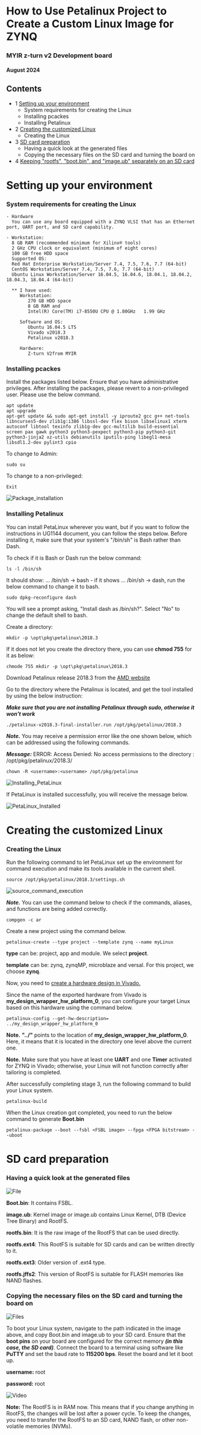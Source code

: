 # How to Use Petalinux Project to Create a Custom Linux Image for ZYNQ

### MYIR z-turn v2 Development board
#### August 2024

## Contents

- 1 [Setting up your environment](#Setting-up-your-environment)
    - System requirements for creating the Linux 
    - Installing pcackes
    - Installing Petalinux
- 2 [Creating the customized Linux](#Creating-the-customized-Linux)
    - Creating the Linux
- 3 [SD card preparation](#SD-card-preparation)
    - Having a quick look at the generated files
    - Copying the necessary files on the SD card and turning the board on
- 4 [Keeping "rootfs", "boot.bin", and "image.ub" separately on an SD card](https://github.com/Saeed1362/ZYNQ-Linux/blob/main/Separate_rootfs.md)


# Setting up your environment
### System requirements for creating the Linux
    - Hardware
      You can use any board equipped with a ZYNQ VLSI that has an Ethernet port, UART port, and SD card capability.

    - Workstation:
      8 GB RAM (recommended minimum for Xilinx® tools)
      2 GHz CPU clock or equivalent (minimum of eight cores)
      100 GB free HDD space
      Supported OS:
      Red Hat Enterprise Workstation/Server 7.4, 7.5, 7.6, 7.7 (64-bit)
      CentOS Workstation/Server 7.4, 7.5, 7.6, 7.7 (64-bit)
      Ubuntu Linux Workstation/Server 16.04.5, 16.04.6, 18.04.1, 18.04.2, 18.04.3, 18.04.4 (64-bit)

      ** I have used:
         Workstation:
            270 GB HDD space
            8 GB RAM and
            Intel(R) Core(TM) i7-8550U CPU @ 1.80GHz   1.99 GHz

         Software and OS:
            Ubuntu 16.04.5 LTS
            Vivado v2018.3
            Petalinux v2018.3

         Hardware:
            Z-turn V2from MYIR

### Installing pcackes

Install the packages listed below. Ensure that you have administrative privileges. After installing the packages, please revert to a non-privileged user. Please use the below command.

```    
apt update
apt upgrade
apt-get update && sudo apt-get install -y iproute2 gcc g++ net-tools libncurses5-dev zlib1g:i386 libssl-dev flex bison libselinux1 xterm autoconf libtool texinfo zlib1g-dev gcc-multilib build-essential screen pax gawk python3 python3-pexpect python3-pip python3-git python3-jinja2 xz-utils debianutils iputils-ping libegl1-mesa libsdl1.2-dev pylint3 cpio
```

To change to Admin:           
```
sudo su
```
To change to a non-privileged:     
```
Exit
```
![Package_installation](https://github.com/Saeed1362/ZYNQ7000_Linux/blob/main/images/packages.jpg)

### Installing Petalinux

You can install PetaLinux wherever you want, but if you want to follow the instructions in UG1144 document, you can follow the steps below. Before installing it, make sure that your system's "/bin/sh" is Bash rather than Dash.

To check if it is Bash or Dash run the below command:
```
ls -l /bin/sh
```
            
It should show: ... /bin/sh -> bash - if it shows ... /bin/sh -> dash, run the below command to change it to bash.
```
sudo dpkg-reconfigure dash
```
You will see a prompt asking, "Install dash as /bin/sh?". Select "No" to change the default shell to bash.

Create a directory:
```
mkdir -p \opt\pkg\petalinux\2018.3
```

If it does not let you create the directory there, you can use **chmod 755** for it as below:
```
chmode 755 mkdir -p \opt\pkg\petalinux\2018.3
```

Download Petalinux release 2018.3 from the [AMD website](https://www.xilinx.com/member/forms/download/xef.html?filename=petalinux-v2018.3-final-installer.run)

Go to the directory where the Petalinux is located, and get the tool installed by using the below instruction:

***Make sure that you are not installing Petalinux through sudo, otherwise it won't work***

```
./petalinux-v2018.3-final-installer.run /opt/pkg/petalinux/2018.3
```
***Note.*** You may receive a permission error like the one shown below, which can be addressed using the following commands.

***Message:*** ERROR: Access Denied: No access permissions to the directory : /opt/pkg/petalinux/2018.3/

```
chown -R <username>:<username> /opt/pkg/petalinux
```
![Installing_PetaLinux](https://github.com/Saeed1362/ZYNQ7000_Linux/blob/main/images/installing.jpg)



If PetaLinux is installed successfully, you will receive the message below.

![PetaLinux_Installed](https://github.com/Saeed1362/ZYNQ7000_Linux/blob/main/images/installed.jpg)
         
# Creating the customized Linux
### Creating the Linux
Run the following command to let PetaLinux set up the environment for command execution and make its tools available in the current shell.
```
source /opt/pkg/petalinux/2018.3/settings.sh
```

![source_command_execution](https://github.com/Saeed1362/ZYNQ7000_Linux/blob/main/images/installed.jpg)

***Note.*** You can use the command below to check if the commands, aliases, and functions are being added correctly.
```
compgen -c ar
```

Create a new project using the command below.
```
petalinux-create --type project --template zynq --name myLinux
```
**type** can be: project, app and module. We select **project**.

**template** can be: zynq, zynqMP, microblaze and versal. For this project, we choose **zynq**.

Now, you need to [create a hardware design in Vivado.](https://github.com/Saeed1362/ZYNQ7000_Linux/blob/main/ZYNQ_HW.md)


Since the name of the exported hardware from Vivado is **my_design_wrapper_hw_platform_0**, you can configure your target Linux based on this hardware using the command below.

```
petalinux-config --get-hw-description= ../my_design_wrapper_hw_platform_0
```

**Note.** **"../"** points to the location of **my_design_wrapper_hw_platform_0**. Here, it means that it is located in the directory one level above the current one.

**Note.** Make sure that you have at least one **UART** and one **Timer** activated for ZYNQ in Vivado; otherwise, your Linux will not function correctly after tailoring is completed.

After successfully completing stage 3, run the following command to build your Linux system.
```
petalinux-build
```

When the Linux creation got completed, you need to run the below command to generate **Boot.bin**
```
petalinux-package --boot --fsbl <FSBL image> --fpga <FPGA bitstream> --uboot
```

# SD card preparation

### Having a quick look at the generated files

![File](https://github.com/Saeed1362/ZYNQ7000_Linux/blob/main/images/Files2.jpg)

**Boot.bin**: It contains FSBL.

**image.ub**: Kernel image or image.ub contains Linux Kernel, DTB (Device Tree Binary) and RootFS.

**rootfs.bin**: It is the raw image of the RootFS that can be used directly.

**rootfs.ext4**: This RootFS is suitable for SD cards and can be written directly to it.

**rootfs.ext3**: Older version of .ext4 type.

**rootfs.jffs2**: This version of RootFS is suitable for FLASH memories like NAND flashes.


### Copying the necessary files on the SD card and turning the board on

![Files](https://github.com/Saeed1362/ZYNQ7000_Linux/blob/main/images/Files.jpg)

To boot your Linux system, navigate to the path indicated in the image above, and copy Boot.bin and image.ub to your SD card. Ensure that the **boot pins** on your board are configured for the correct memory ***(in this case, the SD card)***. Connect the board to a terminal using software like **PuTTY** and set the baud rate to **115200 bps**. Reset the board and let it boot up.


**username:** root

**password:** root

![Video](https://github.com/Saeed1362/ZYNQ7000_Linux/blob/main/video/Video.gif)


**Note:** The RootFS is in RAM now. This means that if you change anything in RootFS, the changes will be lost after a power cycle. To keep the changes, you need to transfer the RootFS to an SD card, NAND flash, or other non-volatile memories (NVMs).